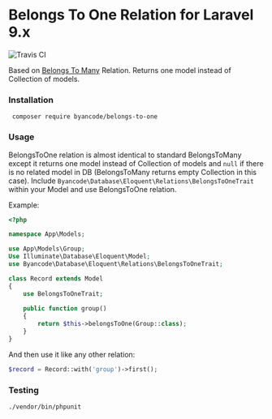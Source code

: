Belongs To One Relation for Laravel 9.x
=====================================

![Travis CI](https://travis-ci.org/Byancode/belongs-to-one.svg?branch=master)

Based on [Belongs To Many](https://laravel.com/docs/5.3/eloquent-relationships#defining-relationships) Relation. Returns one model instead of Collection of models.

### Installation

``` composer require byancode/belongs-to-one```

### Usage

BelongsToOne relation is almost identical to standard BelongsToMany except it returns one model instead of Collection of models and ```null``` if there is no related model in DB (BelongsToMany returns empty Collection in this case). Include ```Byancode\Database\Eloquent\Relations\BelongsToOneTrait``` within your Model and use BelongsToOne relation.

Example:

```php
<?php

namespace App\Models;

use App\Models\Group;
Use Illuminate\Database\Eloquent\Model;
use Byancode\Database\Eloquent\Relations\BelongsToOneTrait;

class Record extends Model
{
    use BelongsToOneTrait;
    
    public function group()
    {
        return $this->belongsToOne(Group::class);
    }
}
```

And then use it like any other relation:
```php
$record = Record::with('group')->first();
```

### Testing
```./vendor/bin/phpunit```
